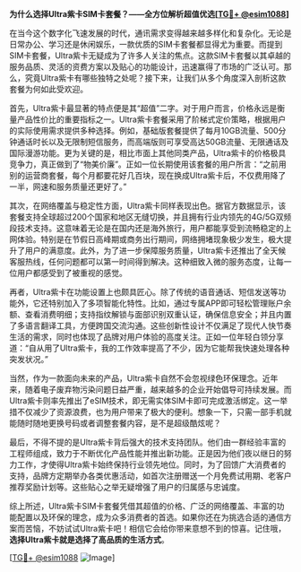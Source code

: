 **为什么选择Ultra紫卡SIM卡套餐？——全方位解析超值优选[[TG💪+ @esim1088](https://t.me/s/esim1088)]**

在当今这个数字化飞速发展的时代，通讯需求变得越来越多样化和复杂化。无论是日常办公、学习还是休闲娱乐，一款优质的SIM卡套餐都显得尤为重要。而提到SIM卡套餐，Ultra紫卡无疑成为了许多人关注的焦点。这款SIM卡套餐以其卓越的服务品质、灵活的资费方案以及贴心的功能设计，迅速赢得了市场的广泛认可。那么，究竟Ultra紫卡有哪些独特之处呢？接下来，让我们从多个角度深入剖析这款套餐为何如此受欢迎。

首先，Ultra紫卡最显著的特点便是其“超值”二字。对于用户而言，价格永远是衡量产品性价比的重要指标之一。Ultra紫卡套餐采用了阶梯式定价策略，根据用户的实际使用需求提供多种选择。例如，基础版套餐提供了每月10GB流量、500分钟通话时长以及无限制短信服务，而高端版则可享受高达50GB流量、无限通话及国际漫游功能。更为关键的是，相比市面上其他同类产品，Ultra紫卡的价格极具竞争力，真正做到了“物美价廉”。正如一位长期使用该套餐的用户所言：“之前用别的运营商套餐，每个月都要花好几百块，现在换成Ultra紫卡后，不仅费用降了一半，网速和服务质量还更好了。”

其次，在网络覆盖与稳定性方面，Ultra紫卡同样表现出色。据官方数据显示，该套餐支持全球超过200个国家和地区无缝切换，并且拥有行业内领先的4G/5G双频段技术支持。这意味着无论是在国内还是海外旅行，用户都能享受到流畅稳定的上网体验。特别是在节假日高峰期或商务出行期间，网络拥堵现象极少发生，极大提升了用户的满意度。此外，为了进一步保障服务质量，Ultra紫卡还推出了全天候客服热线，任何问题都可以第一时间得到解决。这种细致入微的服务态度，让每一位用户都感受到了被重视的感觉。

再者，Ultra紫卡在功能设置上也颇具匠心。除了传统的语音通话、短信发送等功能外，它还特别加入了多项智能化特性。比如，通过专属APP即可轻松管理账户余额、查看消费明细；支持指纹解锁与面部识别双重认证，确保信息安全；并且内置了多语言翻译工具，方便跨国交流沟通。这些创新性设计不仅满足了现代人快节奏生活的需求，同时也体现了品牌对用户体验的高度关注。正如一位年轻白领分享道：“自从用了Ultra紫卡，我的工作效率提高了不少，因为它能帮我快速处理各种突发状况。”

当然，作为一款面向未来的产品，Ultra紫卡自然不会忽视绿色环保理念。近年来，随着电子废弃物污染问题日益严重，越来越多的企业开始倡导可持续发展。而Ultra紫卡则率先推出了eSIM技术，即无需实体SIM卡即可完成激活绑定。这一举措不仅减少了资源浪费，也为用户带来了极大的便利。想象一下，只需一部手机就能随时随地更换号码或者调整套餐内容，是不是超级酷炫呢？

最后，不得不提的是Ultra紫卡背后强大的技术支持团队。他们由一群经验丰富的工程师组成，致力于不断优化产品性能并推出新功能。正是因为他们夜以继日的努力工作，才使得Ultra紫卡始终保持行业领先地位。同时，为了回馈广大消费者的支持，品牌方定期举办各类优惠活动，如首次注册赠送一个月免费试用期、老客户推荐奖励计划等。这些贴心之举无疑增强了用户的归属感与忠诚度。

综上所述，Ultra紫卡SIM卡套餐凭借其超值的价格、广泛的网络覆盖、丰富的功能配置以及环保的理念，成为众多消费者的首选。如果你还在为挑选合适的通信方案而苦恼，不妨试试Ultra紫卡吧！相信它会给你带来意想不到的惊喜。记住哦，**选择Ultra紫卡就是选择了高品质的生活方式**。

[[TG💪+ @esim1088](https://t.me/s/esim1088) ![Image](https://i.postimg.cc/4NQfJmqS/Snipaste-2025-05-13-00-14-12.png)]